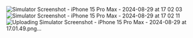![Simulator Screenshot - iPhone 15 Pro Max - 2024-08-29 at 17 02 03](https://github.com/user-attachments/assets/8039dfdb-59bd-4479-a5b0-ba50b86cf14c)
![Simulator Screenshot - iPhone 15 Pro Max - 2024-08-29 at 17 02 11](https://github.com/user-attachments/assets/dc2cf5c3-2dce-46fd-bd5c-99f3542189f4)
![Uploading Simulator Screenshot - iPhone 15 Pro Max - 2024-08-29 at 17.01.49.png…]()
